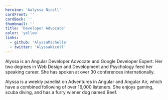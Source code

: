 ```yaml
---
heroine: 'Aalyssa Nicoll'
cardFront: ''
cardBack: ''
thumbnail: ''
title: 'Developer Advocate'
color: 'yellow'
links:
  - github: 'AlyssaMichelle'
  - twitter: 'AlyssaNicoll'
---
```


Alyssa is an Angular Developer Advocate and Google Developer
Expert. Her two degrees in Web Design and Development and
Psychology feed her speaking career. She has spoken at over
30 conferences internationally.

Alyssa is a weekly panelist on Adventures in Angular and Angular
Air, which have a combined following of over 16,000 listeners.
She enjoys gaming, scuba diving, and has a furry wiener dog
named Beef.

